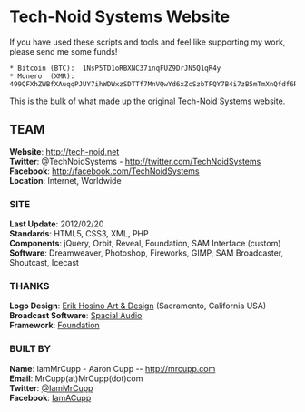 # Tech-Noid Systems Website

If you have used these scripts and tools and feel like supporting my work, please send me some funds!
```
* Bitcoin (BTC):  1NsP5TD1oRBXNC37inqFUZ9DrJN5Q1qR4y
* Monero  (XMR):  499QFXhZWBfXAuqqPJUY7ihWDWxzSDTTf7MnVQwYd6xZcSzbTFQY7B4i7zB5mTmXnQfdf6RsDmjdZJNBF6oeeW8xBz7sWa5
```

This is the bulk of what made up the original Tech-Noid Systems website.  

## TEAM
**Website**:  http://tech-noid.net  
**Twitter**:  @TechNoidSystems  -  http://twitter.com/TechNoidSystems  
**Facebook**:  http://facebook.com/TechNoidSystems  
**Location**:  Internet, Worldwide  

### SITE
**Last Update**: 2012/02/20  
**Standards**: HTML5, CSS3, XML, PHP  
**Components**: jQuery, Orbit, Reveal, Foundation, SAM Interface (custom)  
**Software**: Dreamweaver, Photoshop, Fireworks, GIMP, SAM Broadcaster, Shoutcast, Icecast  
### THANKS
**Logo Design**:  [Erik Hosino Art & Design](http://www.erikhosino.com)  (Sacramento, California USA)  
**Broadcast Software**:  [Spacial Audio](http://www.spacial.com)  
**Framework**:  [Foundation](http://foundation.zurb.com/)  

### BUILT BY
**Name**:  IamMrCupp  -  Aaron Cupp  --  http://mrcupp.com  
**Email**:  MrCupp(at)MrCupp(dot)com  
**Twitter**:  [@IamMrCupp](http://twitter.com/IamMrCupp)  
**Facebook**: [IamACupp](http://facebook.com/IamACupp)  

